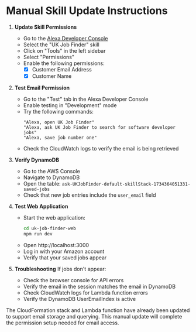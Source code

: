 # Manual Skill Update Instructions

1. **Update Skill Permissions**
   - Go to the [Alexa Developer Console](https://developer.amazon.com/alexa/console/ask)
   - Select the "UK Job Finder" skill
   - Click on "Tools" in the left sidebar
   - Select "Permissions"
   - Enable the following permissions:
     - [x] Customer Email Address
     - [x] Customer Name

2. **Test Email Permission**
   - Go to the "Test" tab in the Alexa Developer Console
   - Enable testing in "Development" mode
   - Try the following commands:
     ```
     "Alexa, open UK Job Finder"
     "Alexa, ask UK Job Finder to search for software developer jobs"
     "Alexa, save job number one"
     ```
   - Check the CloudWatch logs to verify the email is being retrieved

3. **Verify DynamoDB**
   - Go to the AWS Console
   - Navigate to DynamoDB
   - Open the table: `ask-UKJobFinder-default-skillStack-1734364051331-saved-jobs`
   - Check that new job entries include the `user_email` field

4. **Test Web Application**
   - Start the web application:
     ```bash
     cd uk-job-finder-web
     npm run dev
     ```
   - Open http://localhost:3000
   - Log in with your Amazon account
   - Verify that your saved jobs appear

5. **Troubleshooting**
   If jobs don't appear:
   - Check the browser console for API errors
   - Verify the email in the session matches the email in DynamoDB
   - Check CloudWatch logs for Lambda function errors
   - Verify the DynamoDB UserEmailIndex is active

The CloudFormation stack and Lambda function have already been updated to support email storage and querying. This manual update will complete the permission setup needed for email access.
